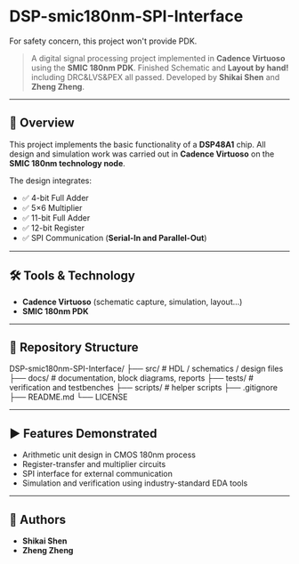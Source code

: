 # DSP-smic180nm-SPI-Interface

For safety concern, this project won't provide PDK.

> A digital signal processing project implemented in **Cadence Virtuoso** using the **SMIC 180nm PDK**.
> Finished Schematic and **Layout by hand!** including DRC&LVS&PEX all passed.
> Developed by **Shikai Shen** and **Zheng Zheng**.

---

## 📖 Overview
This project implements the basic functionality of a **DSP48A1** chip. 
All design and simulation work was carried out in **Cadence Virtuoso** on the **SMIC 180nm technology node**.

The design integrates:
- ✅ 4-bit Full Adder  
- ✅ 5×6 Multiplier  
- ✅ 11-bit Full Adder  
- ✅ 12-bit Register  
- ✅ SPI Communication (**Serial-In and Parallel-Out**)  

---

## 🛠️ Tools & Technology
- **Cadence Virtuoso** (schematic capture, simulation, layout...)  
- **SMIC 180nm PDK**

---

## 📂 Repository Structure
DSP-smic180nm-SPI-Interface/
├── src/ # HDL / schematics / design files
├── docs/ # documentation, block diagrams, reports
├── tests/ # verification and testbenches
├── scripts/ # helper scripts
├── .gitignore
├── README.md
└── LICENSE

---

## ▶️ Features Demonstrated
- Arithmetic unit design in CMOS 180nm process  
- Register-transfer and multiplier circuits  
- SPI interface for external communication  
- Simulation and verification using industry-standard EDA tools  

---

## 👥 Authors
- **Shikai Shen**  
- **Zheng Zheng**
